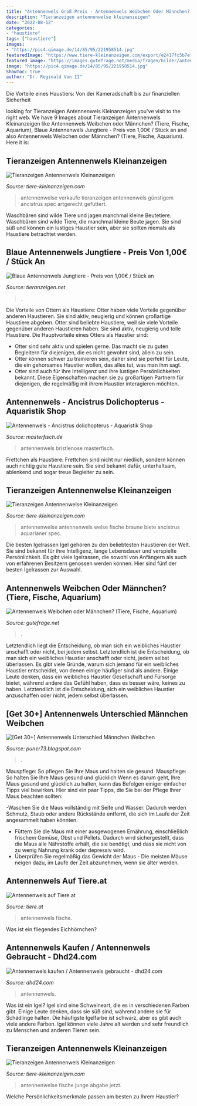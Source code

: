 ```yaml
---
title: "Antennenwels Groß Preis - Antennenwels Weibchen Oder Männchen? (tiere, Fische, Aquarium)"
description: "Tieranzeigen antennenwelse kleinanzeigen"
date: "2022-08-12"
categories:
- "haustiere"
tags: ["haustiere"]
images:
- "https://pic4.qimage.de/14/85/95/221958514.jpg"
featuredImage: "https://www.tiere-kleinanzeigen.com/export/e2417fc5b7efc679173c8a0b608f8.jpg"
featured_image: "https://images.gutefrage.net/media/fragen/bilder/antennenwels-weibchen-oder-maennchen-/0_full.jpg?v=1420723766000"
image: "https://pic4.qimage.de/14/85/95/221958514.jpg"
ShowToc: true
author: "Dr. Reginald Von II"
---
```



Die Vorteile eines Haustiers: Von der Kameradschaft bis zur finanziellen Sicherheit

	

		
looking for Tieranzeigen Antennenwels Kleinanzeigen you've visit to the right web. We have 9 Images about Tieranzeigen Antennenwels Kleinanzeigen like Antennenwels Weibchen oder Männchen? (Tiere, Fische, Aquarium), Blaue Antennenwels Jungtiere - Preis von 1,00€ / Stück an and also Antennenwels Weibchen oder Männchen? (Tiere, Fische, Aquarium). Here it is:
		
    
## Tieranzeigen Antennenwels Kleinanzeigen

<img loading=lazy src="http://www.tiere-kleinanzeigen.com/export/20170126214923.jpg" onerror="this.onerror=null;this.src='https://tse1.mm.bing.net/th?id=OIP.tOnOrdYqrxKZJW0fHdYw6AHaFj&amp;pid=15.1';" alt="Tieranzeigen Antennenwels Kleinanzeigen">

_Source: tiere-kleinanzeigen.com_

>antennenwelse verkaufe tieranzeigen antennenwels günstigem ancistrus spec artgerecht gefüttert. 

	

Waschbären sind wilde Tiere und jagen manchmal kleine Beutetiere.
Waschbären sind wilde Tiere, die manchmal kleine Beute jagen. Sie sind süß und können ein lustiges Haustier sein, aber sie sollten niemals als Haustiere betrachtet werden.

    
## Blaue Antennenwels Jungtiere - Preis Von 1,00€ / Stück An

<img loading=lazy src="https://www.tieranzeigen.net/export/EAwGtqeZL1fK.jpg" onerror="this.onerror=null;this.src='https://tse3.mm.bing.net/th?id=OIP.WIlFQft7HicwLBtvbid7vwHaFj&amp;pid=15.1';" alt="Blaue Antennenwels Jungtiere - Preis von 1,00€ / Stück an">

_Source: tieranzeigen.net_

>. 

	

Die Vorteile von Ottern als Haustiere: Otter haben viele Vorteile gegenüber anderen Haustieren. Sie sind aktiv, neugierig und können großartige Haustiere abgeben.
Otter sind beliebte Haustiere, weil sie viele Vorteile gegenüber anderen Haustieren haben. Sie sind aktiv, neugierig und tolle Haustiere. Die Hauptvorteile eines Otters als Haustier sind:
- Otter sind sehr aktiv und spielen gerne. Das macht sie zu guten Begleitern für diejenigen, die es nicht gewohnt sind, allein zu sein.
- Otter können schwer zu trainieren sein, daher sind sie perfekt für Leute, die ein gehorsames Haustier wollen, das alles tut, was man ihm sagt.
- Otter sind auch für ihre Intelligenz und ihre lustigen Persönlichkeiten bekannt. Diese Eigenschaften machen sie zu großartigen Partnern für diejenigen, die regelmäßig mit ihrem Haustier interagieren möchten.

    
## Antennenwels - Ancistrus Dolichopterus - Aquaristik Shop

<img loading=lazy src="https://media.masterfisch.com/1800-large_default/antennenwels.jpg" onerror="this.onerror=null;this.src='https://tse3.mm.bing.net/th?id=OIP.ZchGbKSqVYz4wZf3d3LZUwHaE8&amp;pid=15.1';" alt="Antennenwels - Ancistrus dolichopterus - Aquaristik Shop">

_Source: masterfisch.de_

>antennenwels bristlenose masterfisch. 

	

Frettchen als Haustiere: Frettchen sind nicht nur niedlich, sondern können auch richtig gute Haustiere sein. Sie sind bekannt dafür, unterhaltsam, ablenkend und sogar treue Begleiter zu sein.

    
## Tieranzeigen Antennenwelse Kleinanzeigen

<img loading=lazy src="https://www.tiere-kleinanzeigen.com/export/e2417fc5b7efc679173c8a0b608f8.jpg" onerror="this.onerror=null;this.src='https://tse1.mm.bing.net/th?id=OIP.eYoPZTODd3iCBsDPUdLTagHaFp&amp;pid=15.1';" alt="Tieranzeigen Antennenwelse Kleinanzeigen">

_Source: tiere-kleinanzeigen.com_

>antennenwelse antennenwels welse fische braune biete ancistrus aquarianer spec. 

	

Die besten Igelrassen
Igel gehören zu den beliebtesten Haustieren der Welt. Sie sind bekannt für ihre Intelligenz, lange Lebensdauer und verspielte Persönlichkeit. Es gibt viele Igelrassen, die sowohl von Anfängern als auch von erfahrenen Besitzern genossen werden können. Hier sind fünf der besten Igelrassen zur Auswahl.

    
## Antennenwels Weibchen Oder Männchen? (Tiere, Fische, Aquarium)

<img loading=lazy src="https://images.gutefrage.net/media/fragen/bilder/antennenwels-weibchen-oder-maennchen-/0_full.jpg?v=1420723766000" onerror="this.onerror=null;this.src='https://tse1.mm.bing.net/th?id=OIP.dyDeLLIBU28NTIIafuuaTwHaFj&amp;pid=15.1';" alt="Antennenwels Weibchen oder Männchen? (Tiere, Fische, Aquarium)">

_Source: gutefrage.net_

>. 

	

Letztendlich liegt die Entscheidung, ob man sich ein weibliches Haustier anschafft oder nicht, bei jedem selbst.
Letztendlich ist die Entscheidung, ob man sich ein weibliches Haustier anschafft oder nicht, jedem selbst überlassen. Es gibt viele Gründe, warum sich jemand für ein weibliches Haustier entscheidet, von denen einige häufiger sind als andere. Einige Leute denken, dass ein weibliches Haustier Gesellschaft und Fürsorge bietet, während andere das Gefühl haben, dass es besser wäre, keines zu haben. Letztendlich ist die Entscheidung, sich ein weibliches Haustier anzuschaffen oder nicht, jedem selbst überlassen.

    
## [Get 30+] Antennenwels Unterschied Männchen Weibchen

<img loading=lazy src="https://lh5.googleusercontent.com/proxy/suvxH9HC-I0d6MAZ7qe-919aOouOjGQjXdrHbXXYyFz7zbzIuwZstr1taBWR05zgkEIBZZv3uhIZMD95JrF36aMRjr--WEs09MzQ4sILoPBVvWW0KiDNqjUvi6qtbQJW8CB0vK_s=w1200-h630-p-k-no-nu" onerror="this.onerror=null;this.src='https://tse1.mm.bing.net/th?id=OIP.xufNkOXlwelKsgQOJ_5qxwHaD4&amp;pid=15.1';" alt="[Get 30+] Antennenwels Unterschied Männchen Weibchen">

_Source: puner73.blogspot.com_

>. 

	

Mauspflege: So pflegen Sie Ihre Maus und halten sie gesund.
Mauspflege: So halten Sie Ihre Maus gesund und glücklich
Wenn es darum geht, Ihre Maus gesund und glücklich zu halten, kann das Befolgen einiger einfacher Tipps viel bewirken. Hier sind ein paar Tipps, die Sie bei der Pflege Ihrer Maus beachten sollten:

-Waschen Sie die Maus vollständig mit Seife und Wasser. Dadurch werden Schmutz, Staub oder andere Rückstände entfernt, die sich im Laufe der Zeit angesammelt haben könnten.
- Füttern Sie die Maus mit einer ausgewogenen Ernährung, einschließlich frischem Gemüse, Obst und Pellets. Dadurch wird sichergestellt, dass die Maus alle Nährstoffe erhält, die sie benötigt, und dass sie nicht von zu wenig Nahrung krank oder depressiv wird.
- Überprüfen Sie regelmäßig das Gewicht der Maus - Die meisten Mäuse neigen dazu, im Laufe der Zeit abzunehmen, wenn sie älter werden.

    
## Antennenwels Auf Tiere.at

<img loading=lazy src="https://bilder.tiere.de/Fische/Antennenwels-479188_1505640864.jpg" onerror="this.onerror=null;this.src='https://tse1.mm.bing.net/th?id=OIP.UukEDNTBPtsfYJsAhLmVXAAAAA&amp;pid=15.1';" alt="Antennenwels auf Tiere.at">

_Source: tiere.at_

>antennenwels fische. 

	

Was ist ein fliegendes Eichhörnchen?

    
## Antennenwels Kaufen / Antennenwels Gebraucht - Dhd24.com

<img loading=lazy src="https://pic4.qimage.de/14/85/95/221958514.jpg" onerror="this.onerror=null;this.src='https://tse1.mm.bing.net/th?id=OIP.-U1sDBbgBi8H7z-L-_upTwHaFJ&amp;pid=15.1';" alt="Antennenwels kaufen / Antennenwels gebraucht - dhd24.com">

_Source: dhd24.com_

>antennenwels. 

	

Was ist ein Igel?
Igel sind eine Schweineart, die es in verschiedenen Farben gibt. Einige Leute denken, dass sie süß sind, während andere sie für Schädlinge halten. Die häufigste Igelfarbe ist schwarz, aber es gibt auch viele andere Farben. Igel können viele Jahre alt werden und sehr freundlich zu Menschen und anderen Tieren sein.

    
## Tieranzeigen Antennenwels Kleinanzeigen

<img loading=lazy src="https://www.tiere-kleinanzeigen.com/export/20140117124650.jpg" onerror="this.onerror=null;this.src='https://tse2.mm.bing.net/th?id=OIP.-U0bd5kk8i-nDn2Q8tNN1gHaFj&amp;pid=15.1';" alt="Tieranzeigen Antennenwels Kleinanzeigen">

_Source: tiere-kleinanzeigen.com_

>antennenwelse fische junge abgabe jetzt. 

	

Welche Persönlichkeitsmerkmale passen am besten zu Ihrem Haustier?


